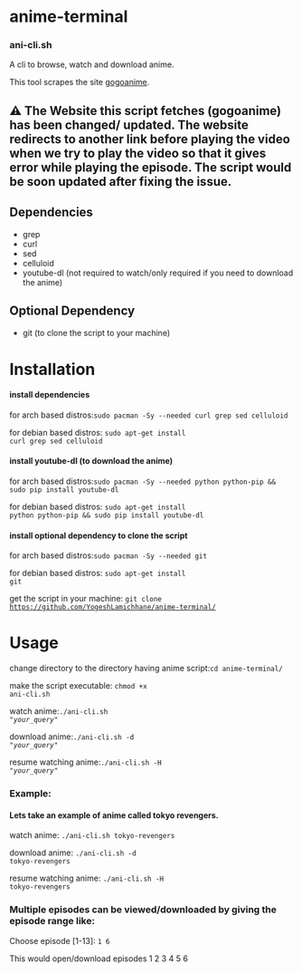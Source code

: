 # anime-terminal
<h3 color=green> ani-cli.sh</h3>

A cli to browse, watch and download anime.

This tool scrapes the site [gogoanime](https://gogoanime.vc).

<h2 color=yellow>⚠️ The Website this script fetches (gogoanime) has been changed/ updated. The website redirects to another link before playing the video when we try to play the video so that it gives error while playing the episode. The script would be soon updated after fixing the issue.</h2>

## Dependencies

* grep
* curl
* sed
* celluloid
* youtube-dl (not required to watch/only required if you need to download the anime)
  
## Optional Dependency
* git (to clone the script to your machine)

# Installation
<h4 color=red>install dependencies</h4>
for arch based distros:<code color=yellow>sudo pacman -Sy --needed curl grep sed celluloid</code>
  
for debian based distros: <code color=yellow>sudo apt-get install curl grep sed celluloid</code>

<h4 color=red>install youtube-dl (to download the anime)</h4>
for arch based distros:<code color=yellow>sudo pacman -Sy --needed python python-pip && sudo pip install youtube-dl</code>
  
for debian based distros: <code color=yellow>sudo apt-get install python python-pip && sudo pip install youtube-dl</code>

<h4 color=red>install optional dependency to clone the script</h4>
for arch based distros:<code color=yellow>sudo pacman -Sy --needed git</code>
  
for debian based distros: <code color=yellow>sudo apt-get install git</code>

get the script in your machine: <code color=yellow>git clone https://github.com/YogeshLamichhane/anime-terminal/</code>

# Usage

change directory to the directory having anime script:<code color=yellow>cd anime-terminal/</code>

make the script executable: <code color=yellow>chmod +x ani-cli.sh</code>

watch anime:<code color=yellow>./ani-cli.sh <i>"your_query"</i></code>

download anime:<code color=yellow>./ani-cli.sh -d <i>"your_query"</i></code>

resume watching anime:<code color=yellow>./ani-cli.sh -H <i>"your_query"</i></code>

<h3 color=green>Example: </h3>
<h4 color=purple>Lets take an example of anime called tokyo revengers.</h4>

watch anime: <code color=cyan>./ani-cli.sh tokyo-revengers</code>

download anime: <code color=cyan>./ani-cli.sh -d tokyo-revengers</code>

resume watching anime: <code color=cyan>./ani-cli.sh -H tokyo-revengers</code>

<h3 color=green>Multiple episodes can be viewed/downloaded by giving the episode range like:</h3>

Choose episode [1-13]: <code color=cyan>1 6</code>

This would open/download episodes 1 2 3 4 5 6
